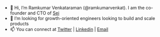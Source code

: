 - 👋 Hi, I’m Ramkumar Venkataraman (@ramkumarvenkat). I am the co-founder and CTO of [Sei](https://seiright.com/)
- 👀 I’m looking for growth-oriented engineers looking to build and scale products
- 📫 You can connect at [Twitter](https://twitter.com/ramthemaniac) | [Linkedin](https://www.linkedin.com/in/ramkumar-venkataraman-19202014) | [Email](mailto:ram@seiright.com)

<!---
ramkumarvenkat/ramkumarvenkat is a ✨ special ✨ repository because its `README.md` (this file) appears on your GitHub profile.
You can click the Preview link to take a look at your changes.
--->
